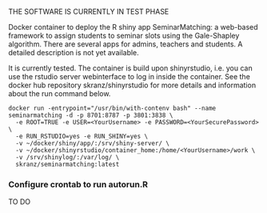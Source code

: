 THE SOFTWARE IS CURRENTLY IN TEST PHASE

Docker container to deploy the R shiny app SeminarMatching: a web-based framework to assign students to seminar slots using the Gale-Shapley algorithm.
There are several apps for admins, teachers and students. A detailed description is not yet available.

It is currently tested. The container is build upon shinyrstudio, i.e. you can use the rstudio server webinterface to log in inside the container. See the docker hub repository skranz/shinyrstudio for more details and information about the run command below.

```
docker run -entrypoint="/usr/bin/with-contenv bash" --name seminarmatching -d -p 8701:8787 -p 3801:3838 \
  -e ROOT=TRUE -e USER=<YourUsername> -e PASSWORD=<YourSecurePassword> \
  -e RUN_RSTUDIO=yes -e RUN_SHINY=yes \
  -v ~/docker/shiny/app/:/srv/shiny-server/ \
  -v ~/docker/shinyrstudio/container_home:/home/<YourUsername>/work \
  -v /srv/shinylog/:/var/log/ \
  skranz/seminarmatching:latest  
```

### Configure crontab to run autorun.R

TO DO